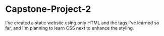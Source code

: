 # Capstone-Project-2
I've created a static website using only HTML and the tags I've learned so far, and I'm planning to learn CSS next to enhance the styling.
